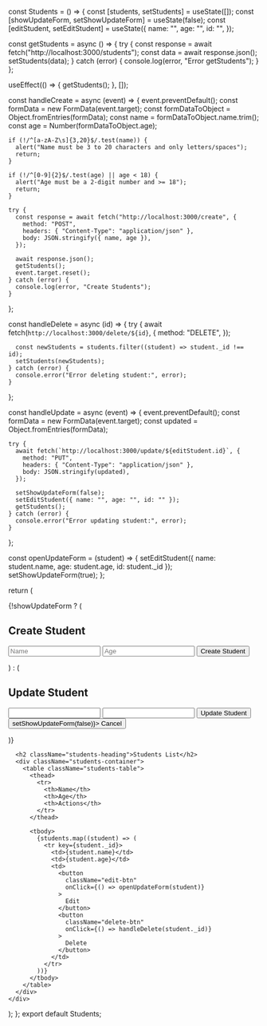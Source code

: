 const Students = () => {
const [students, setStudents] = useState([]);
const [showUpdateForm, setShowUpdateForm] = useState(false);
const [editStudent, setEditStudent] = useState({
name: "",
age: "",
id: "",
});

const getStudents = async () => {
try {
const response = await fetch("http://localhost:3000/students");
const data = await response.json();
setStudents(data);
} catch (error) {
console.log(error, "Error getStudents");
}
};

useEffect(() => {
getStudents();
}, []);

const handleCreate = async (event) => {
event.preventDefault();
const formData = new FormData(event.target);
const formDataToObject = Object.fromEntries(formData);
const name = formDataToObject.name.trim();
const age = Number(formDataToObject.age);

    if (!/^[a-zA-Z\s]{3,20}$/.test(name)) {
      alert("Name must be 3 to 20 characters and only letters/spaces");
      return;
    }

    if (!/^[0-9]{2}$/.test(age) || age < 18) {
      alert("Age must be a 2-digit number and >= 18");
      return;
    }

    try {
      const response = await fetch("http://localhost:3000/create", {
        method: "POST",
        headers: { "Content-Type": "application/json" },
        body: JSON.stringify({ name, age }),
      });

      await response.json();
      getStudents();
      event.target.reset();
    } catch (error) {
      console.log(error, "Create Students");
    }

};

const handleDelete = async (id) => {
try {
await fetch(`http://localhost:3000/delete/${id}`, {
method: "DELETE",
});

      const newStudents = students.filter((student) => student._id !== id);
      setStudents(newStudents);
    } catch (error) {
      console.error("Error deleting student:", error);
    }

};

const handleUpdate = async (event) => {
event.preventDefault();
const formData = new FormData(event.target);
const updated = Object.fromEntries(formData);

    try {
      await fetch(`http://localhost:3000/update/${editStudent.id}`, {
        method: "PUT",
        headers: { "Content-Type": "application/json" },
        body: JSON.stringify(updated),
      });

      setShowUpdateForm(false);
      setEditStudent({ name: "", age: "", id: "" });
      getStudents();
    } catch (error) {
      console.error("Error updating student:", error);
    }

};

const openUpdateForm = (student) => {
setEditStudent({ name: student.name, age: student.age, id: student.\_id });
setShowUpdateForm(true);
};

return (

<div className="app">
{!showUpdateForm ? (
<div id="create-form-container">
<h2 className="form-heading">Create Student</h2>
<form id="create-form" onSubmit={handleCreate}>
<input type="text" name="name" placeholder="Name" required />
<input type="number" name="age" placeholder="Age" required />
<button type="submit">Create Student</button>
</form>
</div>
) : (
<div id="update-form-container">
<h2 className="form-heading">Update Student</h2>
<form id="update-form" onSubmit={handleUpdate}>
<input
              type="text"
              name="name"
              defaultValue={editStudent.name}
              required
            />
<input
              type="number"
              name="age"
              defaultValue={editStudent.age}
              required
            />
<button type="submit">Update Student</button>
<button type="button" onClick={() => setShowUpdateForm(false)}>
Cancel
</button>
</form>
</div>
)}

      <h2 className="students-heading">Students List</h2>
      <div className="students-container">
        <table className="students-table">
          <thead>
            <tr>
              <th>Name</th>
              <th>Age</th>
              <th>Actions</th>
            </tr>
          </thead>

          <tbody>
            {students.map((student) => (
              <tr key={student._id}>
                <td>{student.name}</td>
                <td>{student.age}</td>
                <td>
                  <button
                    className="edit-btn"
                    onClick={() => openUpdateForm(student)}
                  >
                    Edit
                  </button>
                  <button
                    className="delete-btn"
                    onClick={() => handleDelete(student._id)}
                  >
                    Delete
                  </button>
                </td>
              </tr>
            ))}
          </tbody>
        </table>
      </div>
    </div>

);
};
export default Students;
